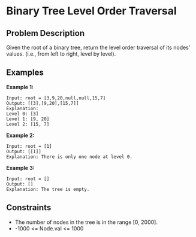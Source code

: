# Binary Tree Level Order Traversal

## Problem Description

Given the root of a binary tree, return the level order traversal of its nodes' values. (i.e., from left to right, level by level).

## Examples

**Example 1:**
```
Input: root = [3,9,20,null,null,15,7]
Output: [[3],[9,20],[15,7]]
Explanation: 
Level 0: [3]
Level 1: [9, 20]
Level 2: [15, 7]
```

**Example 2:**
```
Input: root = [1]
Output: [[1]]
Explanation: There is only one node at level 0.
```

**Example 3:**
```
Input: root = []
Output: []
Explanation: The tree is empty.
```

## Constraints

- The number of nodes in the tree is in the range [0, 2000].
- -1000 <= Node.val <= 1000
